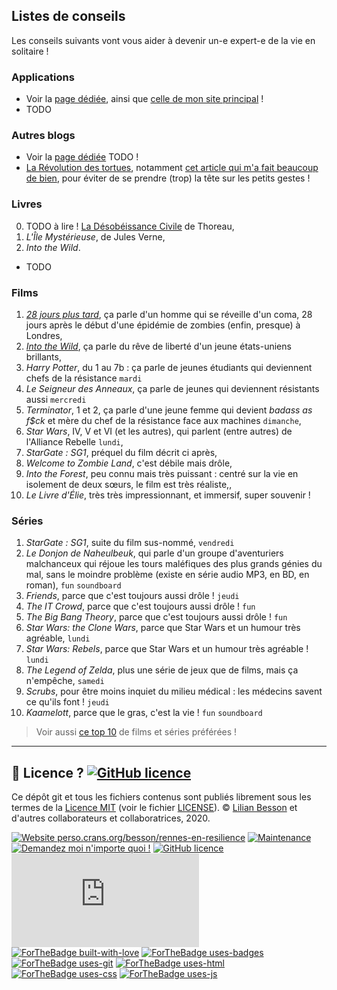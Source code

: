 
## Listes de conseils

Les conseils suivants vont vous aider à devenir un-e expert-e de la vie en solitaire !

### Applications
- Voir la [page dédiée](applications-en-confinement), ainsi que [celle de mon site principal](https://perso.crans.org/besson/apk.fr.html) !
- TODO

### Autres blogs
- Voir la [page dédiée](blogs-parlant-de-resilience) TODO !
- [La Révolution des tortues](http://www.larevolutiondestortues.fr/), notamment [cet article qui m'a fait beaucoup de bien](http://www.larevolutiondestortues.fr/petits-gestes-surresponsabilisation-individuelle), pour éviter de se prendre (trop) la tête sur les petits gestes !

### Livres
0. TODO à lire ! [La Désobéissance Civile](https://fr.wikipedia.org/wiki/La_D%C3%A9sob%C3%A9issance_civile) de Thoreau,
5. *L'Île Mystérieuse*, de Jules Verne,
10. *Into the Wild*.
- TODO

### Films
1. [*28 jours plus tard*](https://fr.wikipedia.org/wiki/28_Jours_plus_tard), ça parle d'un homme qui se réveille d'un coma, 28 jours après le début d'une épidémie de zombies (enfin, presque) à Londres,
2. [*Into the Wild*](https://fr.wikipedia.org/wiki/Into_the_Wild), ça parle du rêve de liberté d'un jeune états-uniens brillants,
3. *Harry Potter*, du 1 au 7b : ça parle de jeunes étudiants qui deviennent chefs de la résistance `mardi`
4. *Le Seigneur des Anneaux*, ça parle de jeunes qui deviennent résistants aussi `mercredi`
5. *Terminator*, 1 et 2, ça parle d'une jeune femme qui devient *badass as f$ck* et mère du chef de la résistance face aux machines `dimanche`,
6. *Star Wars*, IV, V et VI (et les autres), qui parlent (entre autres) de l'Alliance Rebelle `lundi`,
7. *StarGate : SG1*, préquel du film décrit ci après,
8. *Welcome to Zombie Land*, c'est débile mais drôle,
9. *Into the Forest*, peu connu mais très puissant : centré sur la vie en isolement de deux sœurs, le film est très réaliste,,
10. *Le Livre d'Élie*, très très impressionnant, et immersif, super souvenir !

### Séries
1. *StarGate : SG1*, suite du film sus-nommé, `vendredi`
2. *Le Donjon de Naheulbeuk*, qui parle d'un groupe d'aventuriers malchanceux qui réjoue les tours maléfiques des plus grands génies du mal, sans le moindre problème (existe en série audio MP3, en BD, en roman), `fun` `soundboard`
3. *Friends*, parce que c'est toujours aussi drôle ! `jeudi`
4. *The IT Crowd*, parce que c'est toujours aussi drôle ! `fun`
5. *The Big Bang Theory*, parce que c'est toujours aussi drôle ! `fun`
6. *Star Wars: the Clone Wars*, parce que Star Wars et un humour très agréable, `lundi`
6. *Star Wars: Rebels*, parce que Star Wars et un humour très agréable ! `lundi`
8. *The Legend of Zelda*, plus une série de jeux que de films, mais ça n'empêche, `samedi`
9. *Scrubs*, pour être moins inquiet du milieu médical : les médecins savent ce qu'ils font ! `jeudi`
10. *Kaamelott*, parce que le gras, c'est la vie ! `fun` `soundboard`

> Voir aussi [ce top 10](perso.crans.org/besson/top10.fr.html#cinema) de films et séries préférées !

---

## :scroll: Licence ? [![GitHub licence](https://img.shields.io/github/license/Rennes-en-Resilience/a-propos.svg)](https://github.com/Rennes-en-Resilience/a-propos/blob/master/LICENSE)
Ce dépôt git et tous les fichiers contenus sont publiés librement sous les termes de la [Licence MIT](https://lbesson.mit-license.org/) (voir le fichier [LICENSE](LICENSE)).
© [Lilian Besson](https://GitHub.com/Naereen) et d'autres collaborateurs et collaboratrices, 2020.

[![Website perso.crans.org/besson/rennes-en-resilience](https://img.shields.io/website-up-down-green-red/http/perso.crans.org.svg)](https://perso.crans.org/besson/rennes-en-resilience/)
[![Maintenance](https://img.shields.io/badge/Maintained%3F-yes-green.svg)](https://GitHub.com/Rennes-en-Resilience/a-propos/graphs/commit-activity)
[![Demandez moi n'importe quoi !](https://img.shields.io/badge/Demandez%20moi-n'%20importe%20quoi-1abc9c.svg)](https://GitHub.com/Naereen/ama.fr)
[![GitHub licence](https://img.shields.io/github/license/Rennes-en-Resilience/a-propos.svg)](https://github.com/Rennes-en-Resilience/a-propos/blob/master/LICENSE)
[![Analytics](https://ga-beacon.appspot.com/UA-38514290-17/github.com/Rennes-en-Resilience/a-propos/README.md?pixel)](https://GitHub.com/Rennes-en-Resilience/a-propos/)
[![ForTheBadge built-with-love](http://ForTheBadge.com/images/badges/built-with-love.svg)](https://GitHub.com/Naereen/)
[![ForTheBadge uses-badges](http://ForTheBadge.com/images/badges/uses-badges.svg)](http://ForTheBadge.com)
[![ForTheBadge uses-git](http://ForTheBadge.com/images/badges/uses-git.svg)](https://GitHub.com/)
[![ForTheBadge uses-html](http://ForTheBadge.com/images/badges/uses-html.svg)](http://ForTheBadge.com)
[![ForTheBadge uses-css](http://ForTheBadge.com/images/badges/uses-css.svg)](http://ForTheBadge.com)
[![ForTheBadge uses-js](http://ForTheBadge.com/images/badges/uses-js.svg)](http://ForTheBadge.com)
